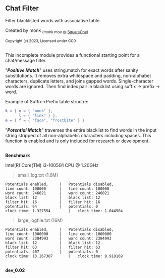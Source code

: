## Chat Filter

Filter blacklisted words with associative table.

Created by monk <sub>(monk.moe @ [SquareOne](https://discord.gg/pE4Tu3cf23))</sub>

<sup>Copyright (c) 2023, Licensed under CC0</sup>

##
This incomplete module provides a functional starting point for a chat/message filter.

"***Positive Match***" uses string.match for exact words after sanity substitutions.  It removes extra whitespace and padding, non-alphabet characters, duplicate letters, and joins gapped words.  Single-character words are ignored.  Then find index pair in blacklist using suffix -> prefix -> word.

Example of Suffix->Prefix table structre:
```lua
k = { m = { "monk" },
      l = { "link" } },
e = { f = { "face", "frostbite" } }
```

"***Potential Match***" traverses the entire blacklist to find words in the input string stripped of all non-alphabetic characters including spaces. This function is enabled and is only included for research or development.

##

**Benchmark**

Intel(R) Core(TM) i3-1005G1 CPU @ 1.20GHz
> small_log.txt (1.6M)
```
Potentials enabled,		|	Potentials disabled,
line count: 100000		|	line count: 100000
word count: 246021		|	word count: 246021
black list: 12			|	black list: 12
filter hit: 16			|	filter hit: 16
potentials: 64			|	potentials: 0
clock time: 1.327554		|	clock time: 1.044904
```
> large_logfile.txt (16M)
```
Potentials enabled,		|	Potentials disabled,
line count: 1000000		|	line count: 1000000
word count: 2384993		|	word count: 2384993
black list: 12			|	black list: 12
filter hit: 63			|	filter hit: 63
potentials: 407			|	potentials: 0
clock time: 13.267387		|	clock time: 9.918169
```

##

**dev_0.02**